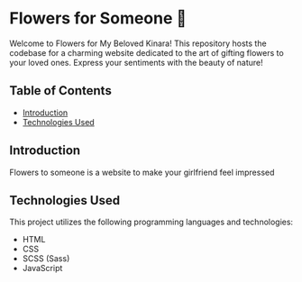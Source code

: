 # Flowers for Someone 🌸

Welcome to Flowers for My Beloved Kinara! This repository hosts the codebase for a charming website dedicated to the art of gifting flowers to your loved ones. Express your sentiments with the beauty of nature!

## Table of Contents
- [Introduction](#introduction)
- [Technologies Used](#technologies-used)

## Introduction

Flowers to someone is a website to make your girlfriend feel impressed

## Technologies Used

This project utilizes the following programming languages and technologies:
- HTML
- CSS
- SCSS (Sass)
- JavaScript